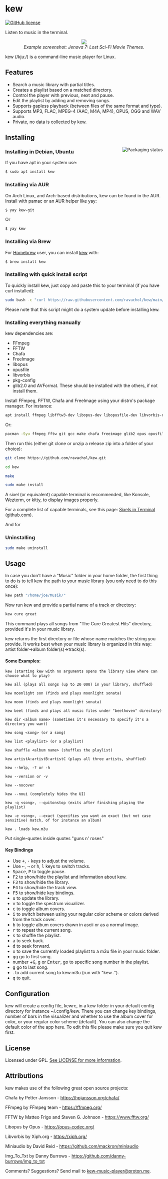 
# kew
[![GitHub license](https://img.shields.io/github/license/ravachol/kew?color=333333&style=for-the-badge)](https://github.com/ravachol/kew/blob/master/LICENSE)

Listen to music in the terminal.

<div align="center">
    <img src="kew-screenshot.png" />
	</br>
	<i>Example screenshot: Jenova 7: Lost Sci-Fi Movie Themes.</i>
</div>

kew (/kjuː/) is a command-line music player for Linux.

## Features

 * Search a music library with partial titles.
 * Creates a playlist based on a matched directory.
 * Control the player with previous, next and pause.
 * Edit the playlist by adding and removing songs.
 * Supports gapless playback (between files of the same format and type).
 * Supports MP3, FLAC, MPEG-4 (AAC, M4A, MP4), OPUS, OGG and WAV audio.
 * Private, no data is collected by kew.

## Installing

<a href="https://repology.org/project/kew/versions"><img src="https://repology.org/badge/vertical-allrepos/kew.svg" alt="Packaging status" align="right"></a>

### Installing in Debian, Ubuntu

If you have apt in your system use:

```bash
$ sudo apt install kew
```

### Installing via AUR

On Arch Linux, and Arch-based distributions, kew can be found in the AUR. Install with pamac or an AUR helper like yay:

```bash
$ yay kew-git
```

Or

```bash
$ yay kew
```

### Installing via Brew

For [Homebrew](https://brew.sh/) user, you can install [kew](https://formulae.brew.sh/formula/kew) with:

```bash
$ brew install kew
```

### Installing with quick install script

To quickly install kew, just copy and paste this to your terminal (if you have curl installed):

```bash
sudo bash -c "curl https://raw.githubusercontent.com/ravachol/kew/main/install.sh | bash"
```

Please note that this script might do a system update before installing kew.

### Installing everything manually

kew dependencies are:

* FFmpeg
* FFTW
* Chafa
* FreeImage
* libopus
* opusfile
* libvorbis
* pkg-config
* glib2.0 and AVFormat. These should be installed with the others, if not install them.

Install FFmpeg, FFTW, Chafa and FreeImage using your distro's package manager. For instance:

```bash
apt install ffmpeg libfftw3-dev libopus-dev libopusfile-dev libvorbis-dev git gcc make libchafa-dev libfreeimage-dev libavformat-dev libglib2.0-dev
```
Or:

```bash
pacman -Syu ffmpeg fftw git gcc make chafa freeimage glib2 opus opusfile libvorbis
```

Then run this (either git clone or unzip a release zip into a folder of your choice):

```bash
git clone https://github.com/ravachol/kew.git
```
```bash
cd kew
```
```bash
make
```
```bash
sudo make install
```

A sixel (or equivalent) capable terminal is recommended, like Konsole, Wezterm, or kitty, to display images properly.

For a complete list of capable terminals, see this page: [Sixels in Terminal](https://www.arewesixelyet.com/) (github.com).

And for 

### Uninstalling

```bash
sudo make uninstall
```

## Usage

In case you don't have a "Music" folder in your home folder, the first thing to do is to tell kew the path to your music library (you only need to do this once):

```bash
kew path "/home/joe/Musik/"
```
Now run kew and provide a partial name of a track or directory:

```bash
kew cure great
```

This command plays all songs from "The Cure Greatest Hits" directory, provided it's in your music library.

kew returns the first directory or file whose name matches the string you provide. It works best when your music library is organized in this way: artist folder->album folder(s)->track(s).

#### Some Examples:

 ```
kew (starting kew with no arguments opens the library view where can choose what to play)

kew all (plays all songs (up to 20 000) in your library, shuffled)

kew moonlight son (finds and plays moonlight sonata)

kew moon (finds and plays moonlight sonata)

kew beet (finds and plays all music files under "beethoven" directory)

kew dir <album name> (sometimes it's necessary to specify it's a directory you want)

kew song <song> (or a song)

kew list <playlist> (or a playlist)

kew shuffle <album name> (shuffles the playlist)

kew artistA:artistB:artistC (plays all three artists, shuffled)

kew --help, -? or -h

kew --version or -v

kew --nocover

kew --noui (completely hides the UI)

kew -q <song>, --quitonstop (exits after finishing playing the playlist)

kew -e <song>, --exact (specifies you want an exact (but not case sensitive) match, of for instance an album)

kew . loads kew.m3u

 ```

Put single-quotes inside quotes "guns n' roses"

#### Key Bindings
* Use <kbd>+</kbd>, <kbd>-</kbd> keys to adjust the volume.
* Use <kbd>←</kbd>, <kbd>→</kbd> or <kbd>h</kbd>, <kbd>l</kbd> keys to switch tracks.
* <kbd>Space</kbd>, <kbd>P</kbd> to toggle pause.
* <kbd>F2</kbd> to show/hide the playlist and information about kew.
* <kbd>F3</kbd> to show/hide the library.
* <kbd>F4</kbd> to show/hide the track view.
* <kbd>F5</kbd> to show/hide key bindings.
* <kbd>u</kbd> to update the library.
* <kbd>v</kbd> to toggle the spectrum visualizer.
* <kbd>c</kbd> to toggle album covers.
* <kbd>i</kbd> to switch between using your regular color scheme or colors derived from the track cover.
* <kbd>b</kbd> to toggle album covers drawn in ascii or as a normal image.
* <kbd>r</kbd> to repeat the current song.
* <kbd>s</kbd> to shuffle the playlist.
* <kbd>a</kbd> to seek back.
* <kbd>d</kbd> to seek forward.
* <kbd>x</kbd> to save the currently loaded playlist to a m3u file in your music folder.
* <kbd>gg</kbd> go to first song.
* number +<kbd>G</kbd>, <kbd>g</kbd> or <kbd>Enter</kbd>, go to specific song number in the playlist.
* <kbd>g</kbd> go to last song.
* . to add current song to kew.m3u (run with "kew .").
* <kbd>q</kbd> to quit.

## Configuration

kew will create a config file, kewrc, in a kew folder in your default config directory for instance ~/.config/kew. There you can change key bindings, number of bars in the visualizer and whether to use the album cover for color, or your regular color scheme (default). You can also change the default color of the app here. To edit this file please make sure you quit kew first.

## License

Licensed under GPL. [See LICENSE for more information](https://github.com/ravachol/kew/blob/main/LICENSE).

## Attributions

kew makes use of the following great open source projects:

Chafa by  Petter Jansson - https://hpjansson.org/chafa/

FFmpeg by FFmpeg team - https://ffmpeg.org/

FFTW by Matteo Frigo and Steven G. Johnson - https://www.fftw.org/

Libopus by Opus - https://opus-codec.org/

Libvorbis by Xiph.org - https://xiph.org/

Miniaudio by David Reid - https://github.com/mackron/miniaudio

Img_To_Txt by Danny Burrows - https://github.com/danny-burrows/img_to_txt


Comments? Suggestions? Send mail to kew-music-player@proton.me.
